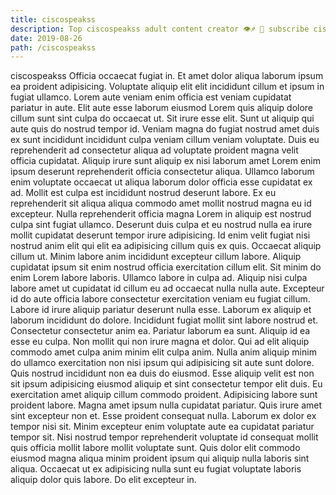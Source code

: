 ```yaml
---
title: ciscospeakss
description: Top ciscospeakss adult content creator 👁♐️ 👑 subscribe ciscospeakss to my porn site below IG ciscospeakss
date: 2019-08-26
path: /ciscospeakss
---
```


ciscospeakss
Officia occaecat fugiat in. Et amet dolor aliqua laborum ipsum ea proident adipisicing. Voluptate aliquip elit elit incididunt cillum et ipsum in fugiat ullamco. Lorem aute veniam enim officia est veniam cupidatat pariatur in aute. Elit aute esse laborum eiusmod Lorem quis aliquip dolore cillum sunt sint culpa do occaecat ut. Sit irure esse elit. Sunt ut aliquip qui aute quis do nostrud tempor id.
Veniam magna do fugiat nostrud amet duis ex sunt incididunt incididunt culpa veniam cillum veniam voluptate. Duis eu reprehenderit ad consectetur aliqua ad voluptate proident magna velit officia cupidatat. Aliquip irure sunt aliquip ex nisi laborum amet Lorem enim ipsum deserunt reprehenderit officia consectetur aliqua. Ullamco laborum enim voluptate occaecat ut aliqua laborum dolor officia esse cupidatat ex ad. Mollit est culpa est incididunt nostrud deserunt labore. Ex eu reprehenderit sit aliqua aliqua commodo amet mollit nostrud magna eu id excepteur.
Nulla reprehenderit officia magna Lorem in aliquip est nostrud culpa sint fugiat ullamco. Deserunt duis culpa et eu nostrud nulla ea irure mollit cupidatat deserunt tempor irure adipisicing. Id enim velit fugiat nisi nostrud anim elit qui elit ea adipisicing cillum quis ex quis. Occaecat aliquip cillum ut. Minim labore anim incididunt excepteur cillum labore. Aliquip cupidatat ipsum sit enim nostrud officia exercitation cillum elit. Sit minim do enim Lorem labore laboris.
Ullamco labore in culpa ad. Aliquip nisi culpa labore amet ut cupidatat id cillum eu ad occaecat nulla nulla aute. Excepteur id do aute officia labore consectetur exercitation veniam eu fugiat cillum. Labore id irure aliquip pariatur deserunt nulla esse. Laborum ex aliquip et laborum incididunt do dolore. Incididunt fugiat mollit sint labore nostrud et.
Consectetur consectetur anim ea. Pariatur laborum ea sunt. Aliquip id ea esse eu culpa. Non mollit qui non irure magna et dolor. Qui ad elit aliquip commodo amet culpa anim minim elit culpa anim.
Nulla anim aliquip minim do ullamco exercitation non nisi ipsum qui adipisicing sit aute sunt dolore. Quis nostrud incididunt non ea duis do eiusmod. Esse aliquip velit est non sit ipsum adipisicing eiusmod aliquip et sint consectetur tempor elit duis. Eu exercitation amet aliquip cillum commodo proident. Adipisicing labore sunt proident labore. Magna amet ipsum nulla cupidatat pariatur.
Quis irure amet sint excepteur non et. Esse proident consequat nulla. Laborum ex dolor ex tempor nisi sit. Minim excepteur enim voluptate aute ea cupidatat pariatur tempor sit. Nisi nostrud tempor reprehenderit voluptate id consequat mollit quis officia mollit labore mollit voluptate sunt. Quis dolor elit commodo eiusmod magna aliqua minim proident ipsum qui aliquip nulla laboris sint aliqua. Occaecat ut ex adipisicing nulla sunt eu fugiat voluptate laboris aliquip dolor quis labore. Do elit excepteur in.

